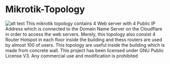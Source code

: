 # Mikrotik-Topology
![alt text](https://static.jakmall.id/2019/02/images/brands/fcfe11/original/mikrotik.jpg)
This mikrotik topology contains 4 Web server with 4 Public IP Address 
which is connected to the Domain Name Server on the Cloudflare in order to access the web servers.
Merely, this topology also consist 4 Router Hotspot in each floor inside the building and thess routers are used by almost 100 of users.
This topology are useful inside the building which is made from concrete wall.
This project has been licensed under GNU Public License V3. Any commercial use and modification is prohibited
